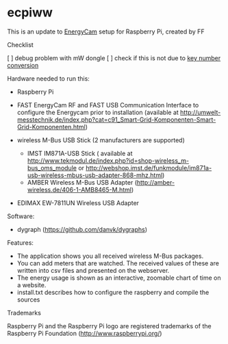 ecpiww
======

This is an update to [EnergyCam](http://www.fastforward.ag/eng/index_eng.html) setup for Raspberry Pi, created by FF


Checklist

[ ] debug problem with mW dongle
[ ] check if this is not due to [key number conversion](https://github.com/ffcrg/ecpiww/blob/master/linux/src/energycam/ecpiww.c#L613)




Hardware needed to run this:
  - Raspberry Pi
  - FAST EnergyCam RF and FAST USB Communication Interface to configure the Energycam prior to installation
	(available at http://umwelt-messtechnik.de/index.php?cat=c91_Smart-Grid-Komponenten-Smart-Grid-Komponenten.html)
  - wireless M-Bus USB Stick (2 manufacturers are supported)
  	- IMST IM871A-USB Stick ( available at http://www.tekmodul.de/index.php?id=shop-wireless_m-bus_oms_module or http://webshop.imst.de/funkmodule/im871a-usb-wireless-mbus-usb-adapter-868-mhz.html)
  	- AMBER Wireless M-Bus USB Adapter (http://amber-wireless.de/406-1-AMB8465-M.html)

  - EDIMAX EW-7811UN Wireless USB Adapter


Software:
  - dygraph (https://github.com/danvk/dygraphs)

Features:
 - The application shows you all received wireless M-Bus packages.
 - You can add meters that are watched. The received values of these are written into csv files and presented on the webserver.
 - The energy usage is shown as an interactive, zoomable chart of time on a website.
 - install.txt describes how to configure the raspberry and compile the sources


Trademarks

Raspberry Pi and the Raspberry Pi logo are registered trademarks of the Raspberry Pi Foundation (http://www.raspberrypi.org/)


